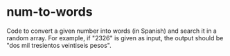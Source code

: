 # num-to-words
Code to convert a given number into words (in Spanish) and search it in a random array. For example, if "2326" is given as input, the output should be "dos mil tresientos veintiseis pesos".
